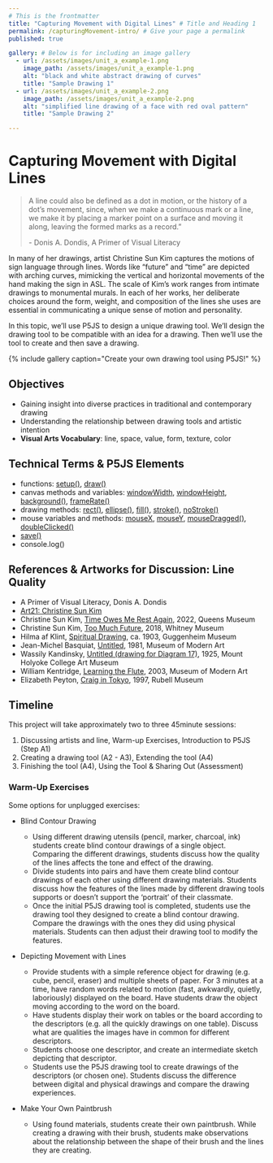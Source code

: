 ```yaml
---
# This is the frontmatter
title: "Capturing Movement with Digital Lines" # Title and Heading 1
permalink: /capturingMovement-intro/ # Give your page a permalink
published: true

gallery: # Below is for including an image gallery
  - url: /assets/images/unit_a_example-1.png
    image_path: /assets/images/unit_a_example-1.png
    alt: "black and white abstract drawing of curves"
    title: "Sample Drawing 1"
  - url: /assets/images/unit_a_example-2.png
    image_path: /assets/images/unit_a_example-2.png
    alt: "simplified line drawing of a face with red oval pattern"
    title: "Sample Drawing 2"

---
```


# Capturing Movement with Digital Lines

> A line could also be defined as a dot in motion, or the history of a dot’s movement, since, when we make a continuous mark or a line, we make it by placing a marker point on a surface and moving it along, leaving the formed marks as a record.” 
>
> \- Donis A. Dondis, A Primer of Visual Literacy

In many of her drawings, artist Christine Sun Kim captures the motions of sign language through lines. Words like “future” and “time” are depicted with arching curves, mimicking the vertical and horizontal movements of the hand making the sign in ASL. The scale of Kim’s work ranges from intimate drawings to monumental murals. In each of her works, her deliberate choices around the form, weight, and composition of the lines she uses are essential in communicating a unique sense of motion and personality. 

In this topic, we’ll use P5JS to design a unique drawing tool. We’ll design the drawing tool to be compatible with an idea for a drawing. Then we’ll use the tool to create and then save a drawing. 

{% include gallery caption="Create your own drawing tool using P5JS!" %}

## Objectives
- Gaining insight into diverse practices in traditional and contemporary drawing
- Understanding the relationship between drawing tools and artistic intention
- **Visual Arts Vocabulary**: line, space, value, form, texture, color


## Technical Terms & P5JS Elements
- functions: [setup()](https://p5js.org/reference/p5/setup/), [draw()](https://p5js.org/reference/p5/draw/)
- canvas methods and variables: [windowWidth](https://p5js.org/reference/p5/windowWidth/), [windowHeight](https://p5js.org/reference/p5/windowHeight/), [background()](https://p5js.org/reference/p5/background/), [frameRate()](https://p5js.org/reference/p5/frameRate/)
- drawing methods: [rect()](https://p5js.org/reference/p5/rect/), [ellipse()](https://p5js.org/reference/p5/ellipse/),  [fill()](https://p5js.org/reference/p5/fill/), [stroke()](https://p5js.org/reference/p5/stroke/), [noStroke()](https://p5js.org/reference/p5/noStroke/)
- mouse variables and methods: [mouseX](https://p5js.org/reference/p5/mouseX/), [mouseY](https://p5js.org/reference/p5/mouseY/), [mouseDragged()](https://p5js.org/reference/p5/mouseDragged/), [doubleClicked()](https://p5js.org/reference/p5/doubleClicked/)
- [save()](https://p5js.org/reference/p5/save/)
- console.log()


## References & Artworks for Discussion: Line Quality
* A Primer of Visual Literacy, Donis A. Dondis
* [Art21: Christine Sun Kim](https://art21.org/watch/art-in-the-twenty-first-century/s11/christine-sun-kim-in-friends-strangers/)
* Christine Sun Kim, [Time Owes Me Rest Again](https://queensmuseum.org/exhibition/christine-sun-kim/), 2022, Queens Museum
* Christine Sun Kim, [Too Much Future](https://whitney.org/exhibitions/christine-sun-kim), 2018, Whitney Museum
* Hilma af Klint, [Spiritual Drawing](https://www.guggenheim.org/audio/track/spiritual-drawings-of-the-five-ca-1903-04), ca. 1903, Guggenheim Museum
* Jean-Michel Basquiat, [Untitled](https://www.moma.org/collection/works/34633?artist_id=370&page=1&sov_referrer=artist), 1981, Museum of Modern Art
* Wassily Kandinsky, [Untitled (drawing for Diagram 17)](https://artmuseum.mtholyoke.edu/object/untitled-drawing-diagram-17), 1925, Mount Holyoke College Art Museum
* William Kentridge, [Learning the Flute](https://www.moma.org/collection/works/91559), 2003, Museum of Modern Art
* Elizabeth Peyton, [Craig in Tokyo](https://rubellmuseum.org/elizabeth-peyton), 1997, Rubell Museum


## Timeline
This project will take approximately two to three 45minute sessions:
1. Discussing artists and line, Warm-up Exercises, Introduction to P5JS (Step A1)
2. Creating a drawing tool (A2 - A3), Extending the tool (A4)
3. Finishing the tool (A4), Using the Tool & Sharing Out (Assessment)


### Warm-Up Exercises
Some options for unplugged exercises:
- Blind Contour Drawing
  - Using different drawing utensils (pencil, marker, charcoal, ink) students create blind contour drawings of a single object. Comparing the different drawings, students discuss how the quality of the lines affects the tone and effect of the drawing. 
  - Divide students into pairs and have them create blind contour drawings of each other using different drawing materials. Students discuss how the features of the lines made by different drawing tools supports or doesn’t support the ‘portrait’ of their classmate. 
  - Once the initial P5JS drawing tool is completed, students use the drawing tool they designed to create a blind contour drawing. Compare the drawings with the ones they did using physical materials. Students can then adjust their drawing tool to modify the features. 

- Depicting Movement with Lines
  - Provide students with a simple reference object for drawing (e.g. cube, pencil, eraser) and multiple sheets of paper. For 3 minutes at a time, have random words related to motion (fast, awkwardly, quietly, laboriously) displayed on the board. Have students draw the object moving according to the word on the board.
  - Have students display their work on tables or the board according to the descriptors (e.g. all the quickly drawings on one table). Discuss what are qualities the images have in common for different descriptors. 
  - Students choose one descriptor, and create an intermediate sketch depicting that descriptor. 
  - Students use the P5JS drawing tool to create drawings of the descriptors (or chosen one). Students discuss the difference between digital and physical drawings and compare the drawing experiences.

- Make Your Own Paintbrush
  - Using found materials, students create their own paintbrush. While creating a drawing with their brush, students make observations about the relationship between the shape of their brush and the lines they are creating.
